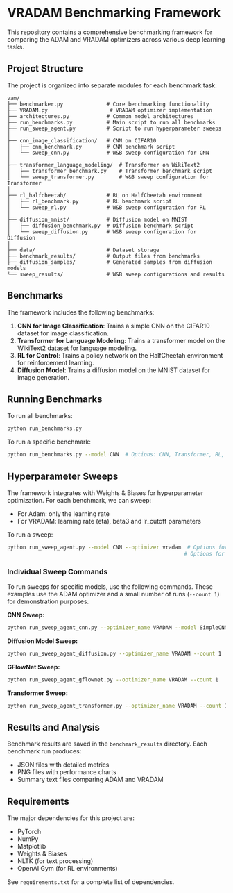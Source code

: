 # VRADAM Benchmarking Framework

This repository contains a comprehensive benchmarking framework for comparing the ADAM and VRADAM optimizers across various deep learning tasks.

## Project Structure

The project is organized into separate modules for each benchmark task:

```
vam/
├── benchmarker.py              # Core benchmarking functionality
├── VRADAM.py                    # VRADAM optimizer implementation
├── architectures.py            # Common model architectures
├── run_benchmarks.py           # Main script to run all benchmarks
├── run_sweep_agent.py          # Script to run hyperparameter sweeps
│
├── cnn_image_classification/   # CNN on CIFAR10
│   ├── cnn_benchmark.py        # CNN benchmark script
│   └── sweep_cnn.py            # W&B sweep configuration for CNN
│
├── transformer_language_modeling/  # Transformer on WikiText2
│   ├── transformer_benchmark.py    # Transformer benchmark script
│   └── sweep_transformer.py        # W&B sweep configuration for Transformer
│
├── rl_halfcheetah/             # RL on HalfCheetah environment
│   ├── rl_benchmark.py         # RL benchmark script
│   └── sweep_rl.py             # W&B sweep configuration for RL
│
├── diffusion_mnist/            # Diffusion model on MNIST
│   ├── diffusion_benchmark.py  # Diffusion benchmark script
│   └── sweep_diffusion.py      # W&B sweep configuration for Diffusion
│
├── data/                       # Dataset storage
├── benchmark_results/          # Output files from benchmarks
├── diffusion_samples/          # Generated samples from diffusion models
└── sweep_results/              # W&B sweep configurations and results
```

## Benchmarks

The framework includes the following benchmarks:

1. **CNN for Image Classification**: Trains a simple CNN on the CIFAR10 dataset for image classification.
2. **Transformer for Language Modeling**: Trains a transformer model on the WikiText2 dataset for language modeling.
3. **RL for Control**: Trains a policy network on the HalfCheetah environment for reinforcement learning.
4. **Diffusion Model**: Trains a diffusion model on the MNIST dataset for image generation.

## Running Benchmarks

To run all benchmarks:

```bash
python run_benchmarks.py
```

To run a specific benchmark:

```bash
python run_benchmarks.py --model CNN  # Options: CNN, Transformer, RL, Diffusion
```

## Hyperparameter Sweeps

The framework integrates with Weights & Biases for hyperparameter optimization. For each benchmark, we can sweep:

- For Adam: only the learning rate
- For VRADAM: learning rate (eta), beta3 and lr_cutoff parameters

To run a sweep:

```bash
python run_sweep_agent.py --model CNN --optimizer vradam  # Options for model: CNN, Transformer, RL, Diffusion
                                                         # Options for optimizer: adam, vradam, both
```

### Individual Sweep Commands

To run sweeps for specific models, use the following commands. These examples use the ADAM optimizer and a small number of runs (`--count 1`) for demonstration purposes.

**CNN Sweep:**
```bash
python run_sweep_agent_cnn.py --optimizer_name VRADAM --model SimpleCNN --dataset CIFAR10 --count 1
```

**Diffusion Model Sweep:**
```bash
python run_sweep_agent_diffusion.py --optimizer_name VRADAM --count 1
```

**GFlowNet Sweep:**
```bash
python run_sweep_agent_gflownet.py --optimizer_name VRADAM --count 1
```

**Transformer Sweep:**
```bash
python run_sweep_agent_transformer.py --optimizer_name VRADAM --count 1
```

## Results and Analysis

Benchmark results are saved in the `benchmark_results` directory. Each benchmark run produces:

- JSON files with detailed metrics
- PNG files with performance charts
- Summary text files comparing ADAM and VRADAM

## Requirements

The major dependencies for this project are:

- PyTorch
- NumPy
- Matplotlib
- Weights & Biases
- NLTK (for text processing)
- OpenAI Gym (for RL environments)

See `requirements.txt` for a complete list of dependencies.
